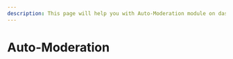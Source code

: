 ```yaml
---
description: This page will help you with Auto-Moderation module on dashboard
---
```


# Auto-Moderation

